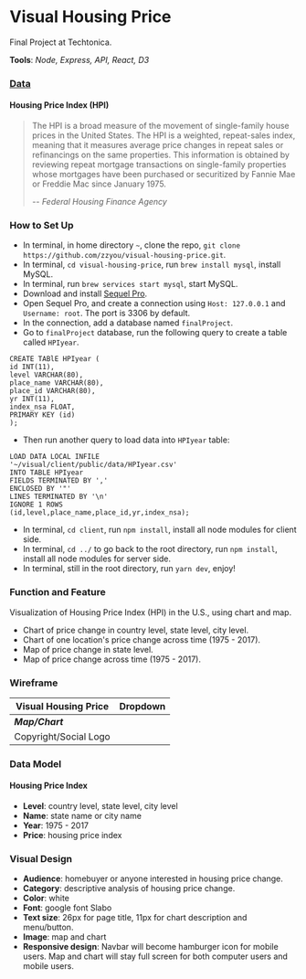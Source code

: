 # Visual Housing Price
Final Project at Techtonica.  


**Tools**: _Node, Express, API, React, D3_


### [Data](https://www.fhfa.gov/KeyTopics/pages/house-price-index.aspx)
#### Housing Price Index (HPI)
> The HPI is a broad measure of the movement of single-family house prices in the United States. The HPI is a weighted, repeat-sales index, meaning that it measures average price changes in repeat sales or refinancings on the same properties.  This information is obtained by reviewing repeat mortgage transactions on single-family properties whose mortgages have been purchased or securitized by Fannie Mae or Freddie Mac since January 1975.  
>  
> -- *Federal Housing Finance Agency*


### How to Set Up
* In terminal, in home directory `~`, clone the repo, `git clone https://github.com/zzyou/visual-housing-price.git`.
* In terminal, `cd visual-housing-price`, run `brew install mysql`, install MySQL.
* In terminal, run `brew services start mysql`, start MySQL.
* Download and install [Sequel Pro](http://www.sequelpro.com/).
* Open Sequel Pro, and create a connection using `Host: 127.0.0.1` and `Username: root`. The port is 3306 by default.
* In the connection, add a database named `finalProject`.
* Go to `finalProject` database, run the following query to create a table called `HPIyear`.
```
CREATE TABlE HPIyear (
id INT(11), 
level VARCHAR(80), 
place_name VARCHAR(80), 
place_id VARCHAR(80), 
yr INT(11), 
index_nsa FLOAT,
PRIMARY KEY (id)
);
```
* Then run another query to load data into `HPIyear` table:
```
LOAD DATA LOCAL INFILE
'~/visual/client/public/data/HPIyear.csv'
INTO TABLE HPIyear
FIELDS TERMINATED BY ','
ENCLOSED BY '"'
LINES TERMINATED BY '\n'
IGNORE 1 ROWS
(id,level,place_name,place_id,yr,index_nsa); 
```
* In terminal, `cd client`, run `npm install`, install all node modules for client side.
* In terminal, `cd ../` to go back to the root directory, run `npm install`, install all node modules for server side.
* In terminal, still in the root directory, run `yarn dev`, enjoy!


### Function and Feature
Visualization of Housing Price Index (HPI) in the U.S., using chart and map.
* Chart of price change in country level, state level, city level.
* Chart of one location's price change across time (1975 - 2017).
* Map of price change in state level.
* Map of price change across time (1975 - 2017).


### Wireframe
|Visual Housing Price|Dropdown|  
|---|---|  
|**_Map/Chart_**|  
|Copyright/Social Logo|


### Data Model
#### Housing Price Index
* **Level**: country level, state level, city level
* **Name**: state name or city name
* **Year**: 1975 - 2017
* **Price**: housing price index


### Visual Design
* **Audience**: homebuyer or anyone interested in housing price change.
* **Category**: descriptive analysis of housing price change.
* **Color**: white
* **Font**: google font Slabo
* **Text size**: 26px for page title, 11px for chart description and menu/button.
* **Image**: map and chart
* **Responsive design**: Navbar will become hamburger icon for mobile users. Map and chart will stay full screen for both computer users and mobile users.
